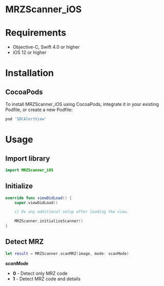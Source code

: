 # MRZScanner_iOS

# Requirements
- Objective-C, Swift 4.0 or higher
- iOS 12 or higher


# Installation

## CocoaPods
To install MRZScanner_iOS using CocoaPods, integrate it in your existing Podfile, or create a new Podfile:

```ruby
pod 'SDCAlertView'
```

# Usage

## Import library
```swift
import MRZScanner_iOS
```

## Initialize
```swift
override func viewDidLoad() {
    super.viewDidLoad()

    // Do any additional setup after loading the view.

    MRZScanner.initializeScanner()
}
```

## Detect MRZ
```swift
let result = MRZScanner.scanMRZ(image, mode: scanMode)
```

***scanMode***
* **0** - Detect only MRZ code
* **1** - Detect MRZ code and details

